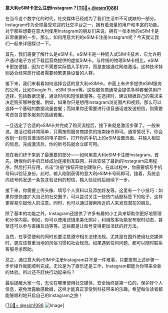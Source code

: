 **意大利eSIM卡怎么注册Instagram？[[TG💪+ @esim1088](https://t.me/s/esim1088)]**

在当今这个数字化的时代，社交媒体已经成为了我们生活中不可或缺的一部分。Instagram作为全球最受欢迎的社交平台之一，拥有着海量的用户和丰富的功能。对于那些想要在意大利使用Instagram的朋友们来说，拥有一张本地的eSIM卡是非常重要的一步。那么，如何用意大利的eSIM卡注册Instagram呢？今天就让我们一起来详细探讨一下。

首先，我们需要了解什么是eSIM卡。eSIM卡是一种嵌入式SIM卡技术，它允许用户通过电子方式下载运营商提供的虚拟SIM卡。与传统的物理SIM卡相比，eSIM卡更加便捷，因为它不需要实际插入手机中，而是直接通过网络激活。这种技术特别适合经常旅行或者需要频繁更换设备的人群。

接下来，我们来看看如何选择合适的意大利eSIM卡。市面上有许多提供eSIM服务的公司，比如Google Fi、eSIM Store等。这些服务商通常会提供多种套餐供用户选择，包括数据流量、通话时间和短信数量等。在选择时，建议根据自己的需求来决定购买哪种套餐。例如，如果你只是想用Instagram浏览图片和视频，那么可以选择一个基础的数据流量套餐；而如果你还需要进行语音通话或发送短信，则需要考虑包含更多服务的高级套餐。

一旦选定了合适的eSIM卡并完成了购买流程后，接下来就是激活步骤了。一般来说，激活过程非常简单，只需按照服务商提供的指南操作即可。通常情况下，你会收到一封包含激活码的电子邮件，打开你的手机上的eSIM设置页面，并输入相应的信息。完成激活后，你的新号码就会立即可用。

现在我们终于来到了最重要的部分——如何用意大利eSIM卡注册Instagram。首先，确保你的手机已经成功连接到互联网，并且安装了最新的Instagram应用程序。然后打开应用，点击“注册”按钮开始创建账户。在此过程中，你需要填写手机号码以验证身份。此时，输入刚刚获得的意大利eSIM卡号码即可。接着，系统会向该号码发送一条包含验证码的短信，输入验证码后继续下一步。

接下来，你需要上传头像、填写个人资料以及添加好友等。这里有一个小技巧：如果你想快速扩大自己的社交圈子，可以尝试关注一些热门话题标签下的帖子，这样更容易引起他人的注意。同时，也可以通过搜索附近的人来发现潜在的朋友。

除了基本的功能之外，Instagram还提供了许多有趣的小工具来帮助你更好地管理和分享内容。例如，你可以使用滤镜来美化照片，利用故事功能发布限时动态，甚至还可以参与直播互动等等。这些都是让账号变得更加活跃的好方法。

当然，在享受便利的同时也要注意遵守相关法律法规。尤其是在国外使用社交媒体时，更应该尊重当地的风俗习惯和社会规范。如果遇到任何问题，都可以随时联系客服寻求帮助。

总之，通过意大利eSIM卡注册Instagram并不是一件难事，只要按照上述步骤一步步操作就能顺利完成。无论是为了娱乐还是工作，Instagram都能为你带来全新的体验。所以还不赶快行动起来吗？

最后提醒大家一句，无论在哪里使用社交媒体，安全始终是第一位的。保护好个人信息，避免泄露敏感数据，这样才能真正享受到科技带来的乐趣。希望每位读者都能够顺利地开启自己的Instagram之旅！

[[TG💪+ @esim1088](https://t.me/s/esim1088) ![Image](https://i.postimg.cc/4NQfJmqS/Snipaste-2025-05-13-00-14-12.png)]